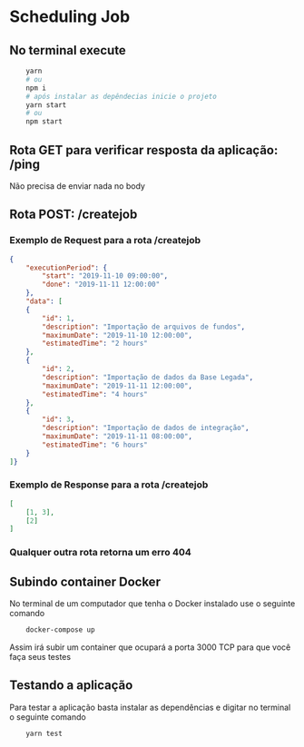 # Scheduling Job

## No terminal execute

```sh
    yarn
    # ou
    npm i
    # após instalar as depêndecias inicie o projeto
    yarn start
    # ou
    npm start
```

## Rota GET para verificar resposta da aplicação: /ping

Não precisa de enviar nada no body
## Rota POST: /createjob

### Exemplo de Request para a rota /createjob

```json
{
    "executionPeriod": {
        "start": "2019-11-10 09:00:00",
        "done": "2019-11-11 12:00:00"
    },
    "data": [
    {
        "id": 1,
        "description": "Importação de arquivos de fundos",
        "maximumDate": "2019-11-10 12:00:00",
        "estimatedTime": "2 hours"
    },
    {
        "id": 2,
        "description": "Importação de dados da Base Legada",
        "maximumDate": "2019-11-11 12:00:00",
        "estimatedTime": "4 hours"
    },
    {
        "id": 3,
        "description": "Importação de dados de integração",
        "maximumDate": "2019-11-11 08:00:00",
        "estimatedTime": "6 hours"
    }
]}
```

### Exemplo de Response para a rota /createjob

```json
[
    [1, 3],
    [2]
]
```

### Qualquer outra rota retorna um erro 404

## Subindo container Docker

No terminal de um computador que tenha o Docker instalado use o seguinte comando

```sh
    docker-compose up
```

Assim irá subir um container que ocupará a porta 3000 TCP para que você faça seus testes

## Testando a aplicação

Para testar a aplicação basta instalar as dependências e digitar no terminal o seguinte comando

```sh
    yarn test
```
